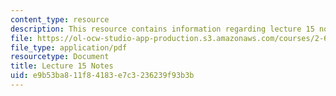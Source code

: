 ```yaml
---
content_type: resource
description: This resource contains information regarding lecture 15 notes.
file: https://ol-ocw-studio-app-production.s3.amazonaws.com/courses/2-682-acoustical-oceanography-spring-2012/e9b53ba811f84183e7c3236239f93b3b_MIT2_682S12_lec15.pdf
file_type: application/pdf
resourcetype: Document
title: Lecture 15 Notes
uid: e9b53ba8-11f8-4183-e7c3-236239f93b3b
---
```

